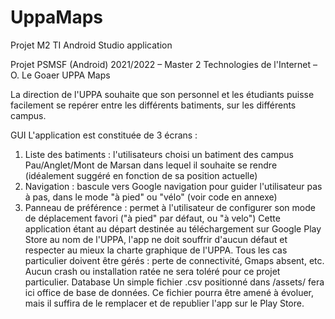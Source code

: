 # UppaMaps
Projet M2 TI Android Studio application 

Projet PSMSF (Android) 2021/2022 – Master 2 Technologies de l'Internet – O. Le Goaer
UPPA Maps

La direction de l'UPPA souhaite que son personnel et les étudiants puisse
facilement se repérer entre les différents batiments, sur les différents
campus.

GUI
L'application est constituée de 3 écrans :
1. Liste des batiments : l'utilisateurs choisi un batiment des campus
Pau/Anglet/Mont de Marsan dans lequel il souhaite se rendre (idéalement suggéré
en fonction de sa position actuelle)
2. Navigation : bascule vers Google navigation pour guider l'utilisateur pas à pas,
dans le mode "à pied" ou "vélo" (voir code en annexe)
3. Panneau de préférence : permet à l'utilisateur de configurer son mode de
déplacement favori ("à pied" par défaut, ou "à velo")
Cette application étant au départ destinée au téléchargement sur Google Play Store au
nom de l'UPPA, l'app ne doit souffrir d'aucun défaut et respecter au mieux la charte
graphique de l'UPPA. Tous les cas particulier doivent être gérés : perte de connectivité,
Gmaps absent, etc. Aucun crash ou installation ratée ne sera toléré pour ce projet
particulier.
Database
Un simple fichier .csv positionné dans /assets/ fera ici office de base de données. Ce
fichier pourra être amené à évoluer, mais il suffira de le remplacer et de republier l'app sur
le Play Store.
